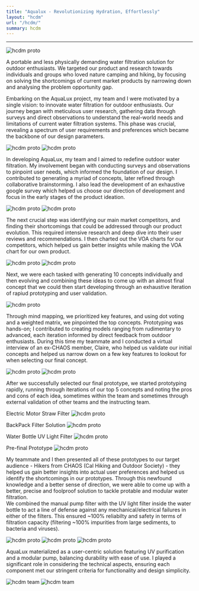 ```yaml
---
title: "Aqualux - Revolutionizing Hydration, Effortlessly"
layout: "hcdm"
url: "/hcdm/"
summary: hcdm
---
```


---

![hcdm proto](../img/hcdm_creek_proto_1.JPG)

A portable and less physically demanding water filtration solution for outdoor enthusiasts. We targeted our product and research towards individuals and groups who loved nature camping and hiking, by focusing on solving the shortcomings of current market products by narrowing down and analysing the problem opportunity gap.

Embarking on the AquaLux project, my team and I were motivated by a single vision: to innovate water filtration for outdoor enthusiasts. Our journey began with meticulous user research, gathering data through surveys and direct observations to understand the real-world needs and limitations of current water filtration systems. This phase was crucial, revealing a spectrum of user requirements and preferences which became the backbone of our design parameters.

![hcdm proto](../img/hcdm_brita_user.png)
![hcdm proto](../img/hcdm_ideation.jpg)

In developing AquaLux, my team and I aimed to redefine outdoor water filtration. My involvement began with conducting surveys and observations to pinpoint user needs, which informed the foundation of our design. I contributed to generating a myriad of concepts, later refined through collaborative brainstorming. I also lead the development of an exhaustive google survey which helped us choose our direction of development and focus in the early stages of the product ideation.

![hcdm proto](../img/hcdm_survey_chart.png)
![hcdm proto](../img/hcdm_affinity.png)

The next crucial step was identifying our main market competitors, and finding their shortcomings that could be addressed through our product evolution. This required intensive research and deep dive into their user reviews and recommendations. I then charted out the VOA charts for our competitors, which helped us gain better insights while making the VOA chart for our own product.

![hcdm proto](../img/hcdm_competitors.png)
![hcdm proto](../img/hcdm_voa.png)

Next, we were each tasked with generating 10 concepts individually and then evolving and combining these ideas to come up with an almost final concept that we could then start developing through an exhaustive iteration of rapiud prototyping and user validation.  

![hcdm proto](../img/hcdm_10_concepts.png)

Through mind mapping, we prioritized key features, and using dot voting and a weighted matrix, we pinpointed the top concepts. Prototyping was hands-on; I contributed to creating models ranging from rudimentary to advanced, each iteration informed by direct feedback from outdoor enthusiasts. During this time my teammate and I conducted a virtual interview of an ex-CHAOS member, Claire, who helped us validate our initial concepts and helped us narrow down on a few key features to lookout for when selecting our final concept.

![hcdm proto](../img/hcdm_concept_gen.jpg)
![hcdm proto](../img/hcdm_dot_voting.png)

After we successfully selected our final prototype, we started prototyping rapidly, running through iterations of our top 5 concepts and noting the pros and cons of each idea, sometimes within the team and sometimes through external validation of other teams and the instructing team.

Electric Motor Straw Filter
![hcdm proto](../img/hcdm_sodacan_proto.jpg)

BackPack Filter Solution
![hcdm proto](../img/hcdm_bag_proto.JPG)

Water Bottle UV Light Filter
![hcdm proto](../img/hcdm_bottle_proto.jpg)

Pre-final Prototype
![hcdm proto](../img/hcdm_final_proto_test.jpg)

My teammate and I then presented all of these prototypes to our target audience - Hikers from CHAOS (Cal Hiking and Outdoor Society) - they helped us gain better insights into actual user preferences and helped us identify the shortcomings in our prototypes. Through this newfound knowledge and a better sense of direction, we were able to come up with a better, precise and foolproof solution to tackle protable and modular water filtration.  
We combined the manual pump filter with the UV light filter inside the water bottle to act a line of defense against any mechanical/electrical failures in either of the filters. This ensured ~100% reliabilty and safety in terms of filtration capacity (filtering ~100% impurities from large sediments, to bacteria and viruses).

![hcdm proto](../img/hcdm_proto_render.png)
![hcdm proto](../img/hcdm_creek_austin.JPG)
![hcdm proto](../img/hcdm_proto_showcase.JPG)

AquaLux materialized as a user-centric solution featuring UV purification and a modular pump, balancing durability with ease of use. I played a significant role in considering the technical aspects, ensuring each component met our stringent criteria for functionality and design simplicity.

![hcdm team](../img/hcdm_showcase_1.jpg)
![hcdm team](../img/hcdm_team.JPG)